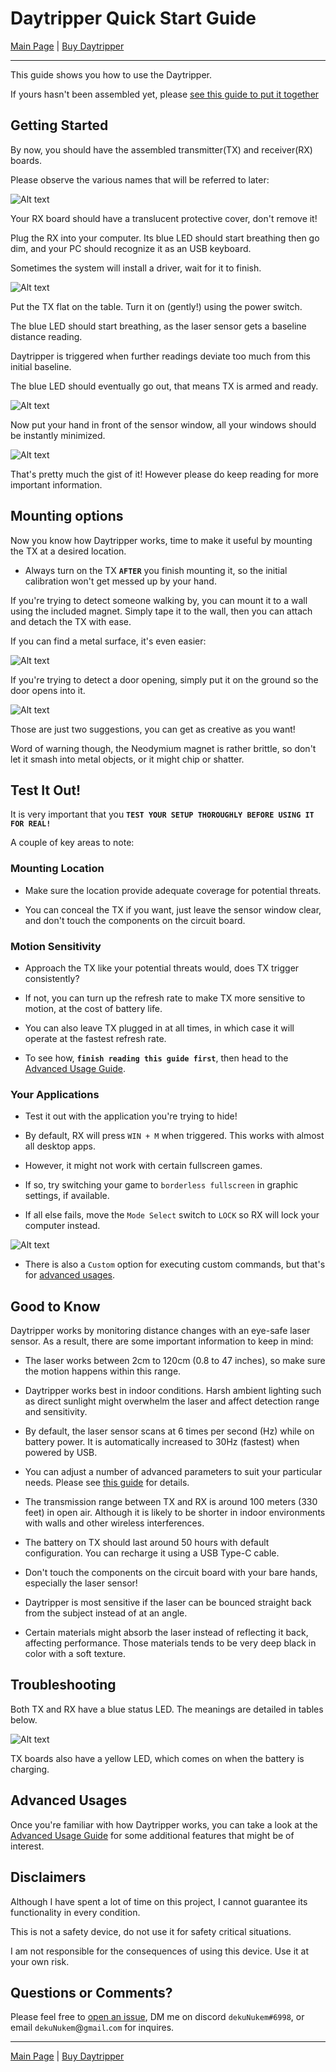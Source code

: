 # Daytripper Quick Start Guide

[Main Page](/README.md) | [Buy Daytripper](https://www.tindie.com/products/dekuNukem/daytripper)

------

This guide shows you how to use the Daytripper.

If yours hasn't been assembled yet, please [see this guide to put it together](/assembly_guide.md)

## Getting Started

By now, you should have the assembled transmitter(TX) and receiver(RX) boards.

Please observe the various names that will be referred to later:

![Alt text](resources/photos/face.jpg)

Your RX board should have a translucent protective cover, don't remove it!

Plug the RX into your computer. Its blue LED should start breathing then go dim, and your PC should recognize it as an USB keyboard.

Sometimes the system will install a driver, wait for it to finish.

![Alt text](resources/photos/rxplug.jpg)

Put the TX flat on the table. Turn it on (gently!) using the power switch.

The blue LED should start breathing, as the laser sensor gets a baseline distance reading.

Daytripper is triggered when further readings deviate too much from this initial baseline.

The blue LED should eventually go out, that means TX is armed and ready. 

![Alt text](resources/photos/txon.gif)

Now put your hand in front of the sensor window, all your windows should be instantly minimized.

![Alt text](resources/photos/rick.gif)

That's pretty much the gist of it! However please do keep reading for more important information.

## Mounting options

Now you know how Daytripper works, time to make it useful by mounting the TX at a desired location.

* Always turn on the TX **`AFTER`** you finish mounting it, so the initial calibration won't get messed up by your hand.

If you're trying to detect someone walking by, you can mount it to a wall using the included magnet. Simply tape it to the wall, then you can attach and detach the TX with ease.

If you can find a metal surface, it's even easier:

![Alt text](resources/photos/mount.gif)

If you're trying to detect a door opening, simply put it on the ground so the door opens into it.

![Alt text](resources/photos/door.jpg)

Those are just two suggestions, you can get as creative as you want!

Word of warning though, the Neodymium magnet is rather brittle, so don't let it smash into metal objects, or it might chip or shatter.

## Test It Out!

It is very important that you **`TEST YOUR SETUP THOROUGHLY BEFORE USING IT FOR REAL!`**

A couple of key areas to note:

### Mounting Location

* Make sure the location provide adequate coverage for potential threats.

* You can conceal the TX if you want, just leave the sensor window clear, and don't touch the components on the circuit board.

### Motion Sensitivity

* Approach the TX like your potential threats would, does TX trigger consistently?

* If not, you can turn up the refresh rate to make TX more sensitive to motion, at the cost of battery life.

* You can also leave TX plugged in at all times, in which case it will operate at the fastest refresh rate.

* To see how, **`finish reading this guide first`**, then head to the [Advanced Usage Guide](/advanced_usage.md).

### Your Applications

* Test it out with the application you're trying to hide!

* By default, RX will press `WIN + M` when triggered. This works with almost all desktop apps.

* However, it might not work with certain fullscreen games.

* If so, try switching your game to `borderless fullscreen` in graphic settings, if available.

* If all else fails, move the `Mode Select` switch to `LOCK` so RX will lock your computer instead.

![Alt text](resources/photos/rxback.jpg)

* There is also a `Custom` option for executing custom commands, but that's for [advanced usages](/advanced_usage.md).

## Good to Know

Daytripper works by monitoring distance changes with an eye-safe laser sensor. As a result, there are some important information to keep in mind: 

* The laser works between 2cm to 120cm (0.8 to 47 inches), so make sure the motion happens within this range. 

* Daytripper works best in indoor conditions. Harsh ambient lighting such as direct sunlight might overwhelm the laser and affect detection range and sensitivity. 

* By default, the laser sensor scans at 6 times per second (Hz) while on battery power. It is automatically increased to 30Hz (fastest) when powered by USB.

* You can adjust a number of advanced parameters to suit your particular needs. Please see [this guide](/advanced_usage.md) for details.

* The transmission range between TX and RX is around 100 meters (330 feet) in open air. Although it is likely to be shorter in indoor environments with walls and other wireless interferences.

* The battery on TX should last around 50 hours with default configuration. You can recharge it using a USB Type-C cable.

* Don't touch the components on the circuit board with your bare hands, especially the laser sensor!

* Daytripper is most sensitive if the laser can be bounced straight back from the subject instead of at an angle.

* Certain materials might absorb the laser instead of reflecting it back, affecting performance. Those materials tends to be very deep black in color with a soft texture. 

## Troubleshooting

Both TX and RX have a blue status LED. The meanings are detailed in tables below. 

![Alt text](resources/photos/lights_meaning.png)

TX boards also have a yellow LED, which comes on when the battery is charging.

## Advanced Usages

Once you're familiar with how Daytripper works, you can take a look at the [Advanced Usage Guide](/advanced_usage.md) for some additional features that might be of interest.

## Disclaimers

Although I have spent a lot of time on this project, I cannot guarantee its functionality in every condition.

This is not a safety device, do not use it for safety critical situations. 

I am not responsible for the consequences of using this device. Use it at your own risk. 

## Questions or Comments?

Please feel free to [open an issue](https://github.com/dekuNukem/duckypad/issues), DM me on discord `dekuNukem#6998`, or email `dekuNukem`@`gmail`.`com` for inquires.

------

[Main Page](/README.md) | [Buy Daytripper](https://www.tindie.com/products/dekuNukem/daytripper)
